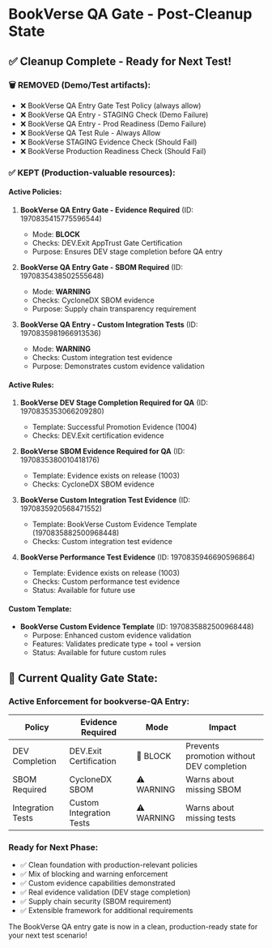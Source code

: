 # BookVerse QA Gate - Post-Cleanup State

## ✅ Cleanup Complete - Ready for Next Test!

### 🗑️ REMOVED (Demo/Test artifacts):
- ❌ BookVerse QA Entry Gate Test Policy (always allow)
- ❌ BookVerse QA Entry - STAGING Check (Demo Failure)
- ❌ BookVerse QA Entry - Prod Readiness (Demo Failure)
- ❌ BookVerse QA Test Rule - Always Allow
- ❌ BookVerse STAGING Evidence Check (Should Fail)
- ❌ BookVerse Production Readiness Check (Should Fail)

### ✅ KEPT (Production-valuable resources):

#### Active Policies:
1. **BookVerse QA Entry Gate - Evidence Required** (ID: 1970835415775596544)
   - Mode: **BLOCK** 
   - Checks: DEV.Exit AppTrust Gate Certification
   - Purpose: Ensures DEV stage completion before QA entry

2. **BookVerse QA Entry Gate - SBOM Required** (ID: 1970835438502555648)
   - Mode: **WARNING**
   - Checks: CycloneDX SBOM evidence
   - Purpose: Supply chain transparency requirement

3. **BookVerse QA Entry - Custom Integration Tests** (ID: 1970835981966913536)
   - Mode: **WARNING**
   - Checks: Custom integration test evidence
   - Purpose: Demonstrates custom evidence validation

#### Active Rules:
1. **BookVerse DEV Stage Completion Required for QA** (ID: 1970835353066209280)
   - Template: Successful Promotion Evidence (1004)
   - Checks: DEV.Exit certification evidence

2. **BookVerse SBOM Evidence Required for QA** (ID: 1970835380010418176)
   - Template: Evidence exists on release (1003)
   - Checks: CycloneDX SBOM evidence

3. **BookVerse Custom Integration Test Evidence** (ID: 1970835920568471552)
   - Template: BookVerse Custom Evidence Template (1970835882500968448)
   - Checks: Custom integration test evidence

4. **BookVerse Performance Test Evidence** (ID: 1970835946690596864)
   - Template: Evidence exists on release (1003)
   - Checks: Custom performance test evidence
   - Status: Available for future use

#### Custom Template:
- **BookVerse Custom Evidence Template** (ID: 1970835882500968448)
  - Purpose: Enhanced custom evidence validation
  - Features: Validates predicate type + tool + version
  - Status: Available for future custom rules

## 🎯 Current Quality Gate State:

### Active Enforcement for bookverse-QA Entry:
| Policy | Evidence Required | Mode | Impact |
|--------|------------------|------|--------|
| DEV Completion | DEV.Exit Certification | 🚫 BLOCK | Prevents promotion without DEV completion |
| SBOM Required | CycloneDX SBOM | ⚠️ WARNING | Warns about missing SBOM |
| Integration Tests | Custom Integration Tests | ⚠️ WARNING | Warns about missing tests |

### Ready for Next Phase:
- ✅ Clean foundation with production-relevant policies
- ✅ Mix of blocking and warning enforcement
- ✅ Custom evidence capabilities demonstrated
- ✅ Real evidence validation (DEV stage completion)
- ✅ Supply chain security (SBOM requirement)
- ✅ Extensible framework for additional requirements

The BookVerse QA entry gate is now in a clean, production-ready state for your next test scenario!
